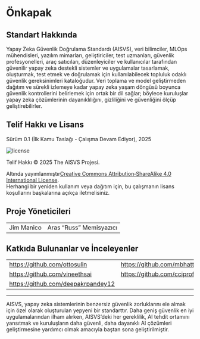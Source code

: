 # Önkapak

## Standart Hakkında

Yapay Zeka Güvenlik Doğrulama Standardı (AISVS), veri bilimciler, MLOps mühendisleri, yazılım mimarları, geliştiriciler, test uzmanları, güvenlik profesyonelleri, araç satıcıları, düzenleyiciler ve kullanıcılar tarafından güvenilir yapay zeka destekli sistemler ve uygulamalar tasarlamak, oluşturmak, test etmek ve doğrulamak için kullanılabilecek topluluk odaklı güvenlik gereksinimleri kataloğudur. Veri toplama ve model geliştirmeden dağıtım ve sürekli izlemeye kadar yapay zeka yaşam döngüsü boyunca güvenlik kontrollerini belirlemek için ortak bir dil sağlar; böylece kuruluşlar yapay zeka çözümlerinin dayanıklılığını, gizliliğini ve güvenliğini ölçüp geliştirebilirler.

## Telif Hakkı ve Lisans

Sürüm 0.1 (İlk Kamu Taslağı - Çalışma Devam Ediyor), 2025  

![license](../images/license.png)

Telif Hakkı © 2025 The AISVS Projesi.  

Altında yayımlanmıştır[Creative Commons Attribution‑ShareAlike 4.0 International License](https://creativecommons.org/licenses/by-sa/4.0/).  
Herhangi bir yeniden kullanım veya dağıtım için, bu çalışmanın lisans koşullarını başkalarına açıkça iletmelisiniz.

## Proje Yöneticileri

|            |                         |
| ---------- | ----------------------- |
| Jim Manico | Aras “Russ” Memisyazıcı |

## Katkıda Bulunanlar ve İnceleyenler

|                                    |                             |
| ---------------------------------- | --------------------------- |
| https://github.com/ottosulin       | https://github.com/mbhatt1  |
| https://github.com/vineethsai      | https://github.com/cciprofm |
| https://github.com/deepakrpandey12 |                             |

---

AISVS, yapay zeka sistemlerinin benzersiz güvenlik zorluklarını ele almak için özel olarak oluşturulan yepyeni bir standarttır. Daha geniş güvenlik en iyi uygulamalarından ilham alırken, AISVS’deki her gereklilik, AI tehdit ortamını yansıtmak ve kuruluşların daha güvenli, daha dayanıklı AI çözümleri geliştirmesine yardımcı olmak amacıyla baştan sona geliştirilmiştir.

